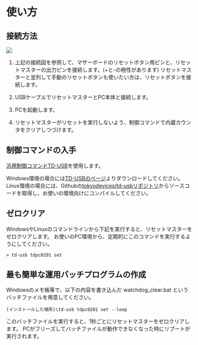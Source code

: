 # 使い方

## 接続方法


<img src="https://s3.ap-northeast-1.amazonaws.com/docs.tokyodevices.jp/tdpc0201-docs/TDPC0201_connection.png" />


1. 上記の接続図を参照して、マザーボードのリセットボタン用ピンと、リセットマスターの出力ピンを接続します。(+と-の極性があります)
   リセットマスターと並列して手動のリセットボタンも使いたい方は、リセットボタンを接続します。

2. USBケーブルでリセットマスターとPC本体と接続します。

3. PCを起動します。

4. リセットマスターがリセットを実行しないよう、制御コマンドで内蔵カウンタをクリアしつづけます。

## 制御コマンドの入手

[汎用制御コマンドTD-USB](https://github.com/tokyodevices/td-usb/blob/master/README_ja.md)を使用します。

Windows環境の場合には[TD-USBのページ](https://github.com/tokyodevices/td-usb/blob/master/README_ja.md)よりダウンロードしてください。
Linux環境の場合には、Githubの[tokyodevices/td-usbリポジトリ](https://github.com/tokyodevices/td-usb)からソースコードを取得し、お使いの環境向けにコンパイルしてください。

## ゼロクリア

WindowsやLinuxのコマンドラインから下記を実行すると、リセットマスターをゼロクリアします。
お使いのPC環境から、定期的にこのコマンドを実行するようにしてください。

    > td-usb tdpc0201 set


## 最も簡単な運用バッチプログラムの作成

Windowsのメモ帳等で、以下の内容を書き込んだ watchdog_clear.bat というバッチファイルを用意してください。

    (インストールした場所)\td-usb tdpc0201 set --loop

このバッチファイルを実行すると、1秒ごとにリセットマスターをゼロクリアします。
PCがフリーズしてバッチファイルが動作できなくなった時にリブートが実行されます。

